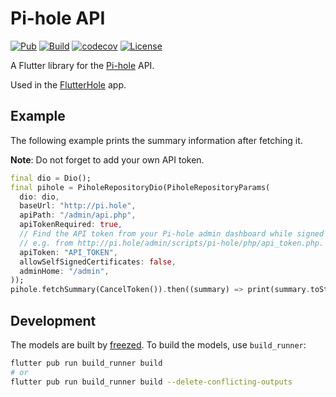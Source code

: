 # Pi-hole API

[![Pub](https://img.shields.io/pub/v/pihole_api.svg)](https://pub.dartlang.org/packages/pihole_api)
[![Build](https://github.com/sterrenburg/pihole-api/actions/workflows/build.yaml/badge.svg)](https://github.com/sterrenburg/pihole-api/actions/workflows/build.yaml)
[![codecov](https://codecov.io/gh/sterrenburg/pihole-api/branch/main/graph/badge.svg?token=1JBFG473VJ)](https://codecov.io/gh/sterrenburg/pihole-api) 
[![License](https://img.shields.io/badge/License-BSD%203--Clause-blue.svg)](https://opensource.org/licenses/BSD-3-Clause)

A Flutter library for the [Pi-hole](https://pi-hole.net/) API.

Used in the [FlutterHole](https://github.com/sterrenburg/flutterhole) app.

## Example

The following example prints the summary information after fetching it.

**Note**: Do not forget to add your own API token.

```dart
final dio = Dio();
final pihole = PiholeRepositoryDio(PiholeRepositoryParams(
  dio: dio,
  baseUrl: "http://pi.hole",
  apiPath: "/admin/api.php",
  apiTokenRequired: true,
  // Find the API token from your Pi-hole admin dashboard while signed in, 
  // e.g. from http://pi.hole/admin/scripts/pi-hole/php/api_token.php.
  apiToken: "API_TOKEN",
  allowSelfSignedCertificates: false,
  adminHome: "/admin",
));
pihole.fetchSummary(CancelToken()).then((summary) => print(summary.toString()));
```

## Development

The models are built by [freezed](https://pub.dev/packages/freezed). To build the models, use `build_runner`:

```sh
flutter pub run build_runner build
# or
flutter pub run build_runner build --delete-conflicting-outputs
```
